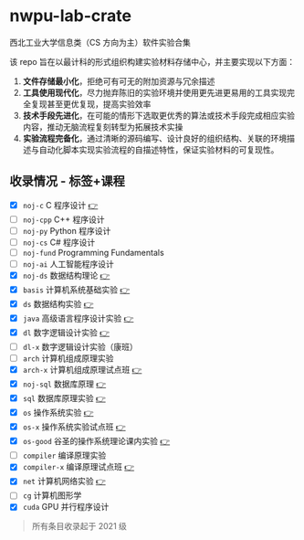 # nwpu-lab-crate

西北工业大学信息类（CS 方向为主）软件实验合集

该 repo 旨在以最计科的形式组织构建实验材料存储中心，并主要实现以下方面：

1. **文件存储最小化**，拒绝可有可无的附加资源与冗余描述
2. **工具使用现代化**，尽力抛弃陈旧的实验环境并使用更先进更易用的工具实现完全复现甚至更优复现，提高实验效率
3. **技术手段先进化**，在可能的情形下选取更优秀的算法或技术手段完成相应实验内容，推动无脑流程复刻转型为拓展技术实操
4. **实验流程完备化**，通过清晰的源码编写、设计良好的组织结构、关联的环境描述与自动化脚本实现实验流程的自描述特性，保证实验材料的可复现性。

## 收录情况 - 标签+课程

- [x] `noj-c` C 程序设计 [👉](./noj-c/)
- [ ] `noj-cpp` C++ 程序设计
- [ ] `noj-py` Python 程序设计
- [ ] `noj-cs` C# 程序设计
- [ ] `noj-fund` Programming Fundamentals
- [ ] `noj-ai` 人工智能程序设计
- [x] `noj-ds` 数据结构理论 [👉](./noj-ds/)
- [x] `basis` 计算机系统基础实验 [👉](./basis/)
- [x] `ds` 数据结构实验 [👉](./ds/)
- [x] `java` 高级语言程序设计实验 [👉](./java/)
- [x] `dl` 数字逻辑设计实验 [👉](./dl/)
- [ ] `dl-x` 数字逻辑设计实验（康班）
- [ ] `arch` 计算机组成原理实验
- [x] `arch-x` 计算机组成原理试点班 [👉](https://github.com/NotOnlyMIPS/SimpleMIPS)
- [x] `noj-sql` 数据库原理 [👉](./noj-sql/)
- [x] `sql` 数据库原理实验 [👉](./sql/)
- [x] `os` 操作系统实验 [👉](./os/)
- [x] `os-x` 操作系统实验试点班 [👉](https://github.com/zymelaii/nwpu-os-lab)
- [x] `os-good` 谷圣的操作系统理论课内实验 [👉](./os-good/)
- [ ] `compiler` 编译原理实验
- [x] `compiler-x` 编译原理试点班 [👉](https://github.com/zymelaii/SSYC)
- [x] `net` 计算机网络实验 [👉](./net/)
- [ ] `cg` 计算机图形学
- [x] `cuda` GPU 并行程序设计

> 所有条目收录起于 2021 级
